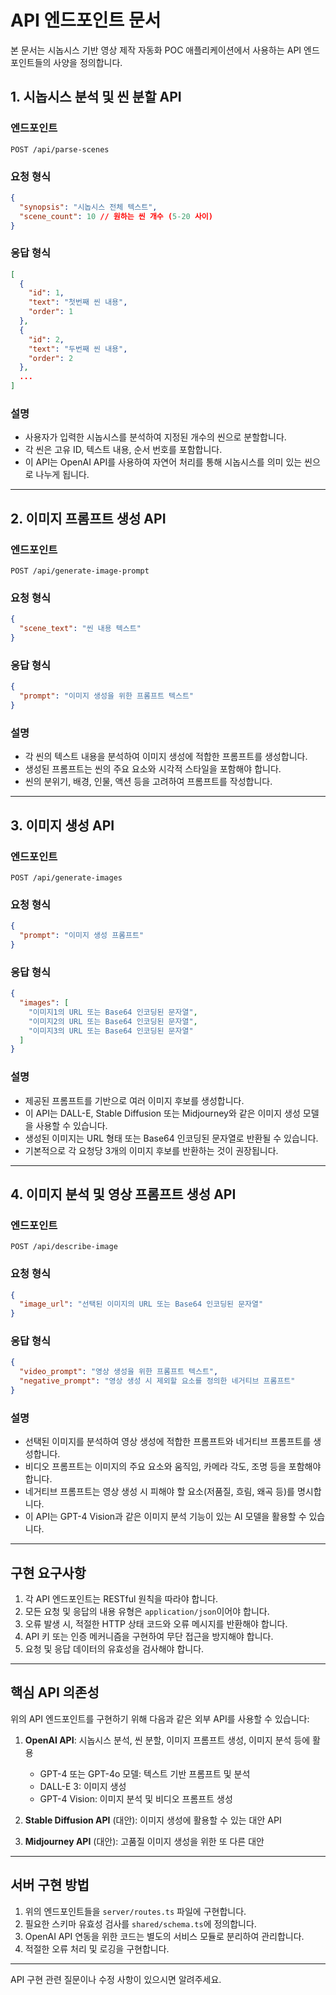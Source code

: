 # API 엔드포인트 문서

본 문서는 시놉시스 기반 영상 제작 자동화 POC 애플리케이션에서 사용하는 API 엔드포인트들의 사양을 정의합니다.

## 1. 시놉시스 분석 및 씬 분할 API

### 엔드포인트
```
POST /api/parse-scenes
```

### 요청 형식
```json
{
  "synopsis": "시놉시스 전체 텍스트",
  "scene_count": 10 // 원하는 씬 개수 (5-20 사이)
}
```

### 응답 형식
```json
[
  {
    "id": 1,
    "text": "첫번째 씬 내용",
    "order": 1
  },
  {
    "id": 2,
    "text": "두번째 씬 내용",
    "order": 2
  },
  ...
]
```

### 설명
- 사용자가 입력한 시놉시스를 분석하여 지정된 개수의 씬으로 분할합니다.
- 각 씬은 고유 ID, 텍스트 내용, 순서 번호를 포함합니다.
- 이 API는 OpenAI API를 사용하여 자연어 처리를 통해 시놉시스를 의미 있는 씬으로 나누게 됩니다.

---

## 2. 이미지 프롬프트 생성 API

### 엔드포인트
```
POST /api/generate-image-prompt
```

### 요청 형식
```json
{
  "scene_text": "씬 내용 텍스트"
}
```

### 응답 형식
```json
{
  "prompt": "이미지 생성을 위한 프롬프트 텍스트"
}
```

### 설명
- 각 씬의 텍스트 내용을 분석하여 이미지 생성에 적합한 프롬프트를 생성합니다.
- 생성된 프롬프트는 씬의 주요 요소와 시각적 스타일을 포함해야 합니다.
- 씬의 분위기, 배경, 인물, 액션 등을 고려하여 프롬프트를 작성합니다.

---

## 3. 이미지 생성 API

### 엔드포인트
```
POST /api/generate-images
```

### 요청 형식
```json
{
  "prompt": "이미지 생성 프롬프트"
}
```

### 응답 형식
```json
{
  "images": [
    "이미지1의 URL 또는 Base64 인코딩된 문자열",
    "이미지2의 URL 또는 Base64 인코딩된 문자열",
    "이미지3의 URL 또는 Base64 인코딩된 문자열"
  ]
}
```

### 설명
- 제공된 프롬프트를 기반으로 여러 이미지 후보를 생성합니다.
- 이 API는 DALL-E, Stable Diffusion 또는 Midjourney와 같은 이미지 생성 모델을 사용할 수 있습니다.
- 생성된 이미지는 URL 형태 또는 Base64 인코딩된 문자열로 반환될 수 있습니다.
- 기본적으로 각 요청당 3개의 이미지 후보를 반환하는 것이 권장됩니다.

---

## 4. 이미지 분석 및 영상 프롬프트 생성 API

### 엔드포인트
```
POST /api/describe-image
```

### 요청 형식
```json
{
  "image_url": "선택된 이미지의 URL 또는 Base64 인코딩된 문자열"
}
```

### 응답 형식
```json
{
  "video_prompt": "영상 생성을 위한 프롬프트 텍스트",
  "negative_prompt": "영상 생성 시 제외할 요소를 정의한 네거티브 프롬프트"
}
```

### 설명
- 선택된 이미지를 분석하여 영상 생성에 적합한 프롬프트와 네거티브 프롬프트를 생성합니다.
- 비디오 프롬프트는 이미지의 주요 요소와 움직임, 카메라 각도, 조명 등을 포함해야 합니다.
- 네거티브 프롬프트는 영상 생성 시 피해야 할 요소(저품질, 흐림, 왜곡 등)를 명시합니다.
- 이 API는 GPT-4 Vision과 같은 이미지 분석 기능이 있는 AI 모델을 활용할 수 있습니다.

---

## 구현 요구사항

1. 각 API 엔드포인트는 RESTful 원칙을 따라야 합니다.
2. 모든 요청 및 응답의 내용 유형은 `application/json`이어야 합니다.
3. 오류 발생 시, 적절한 HTTP 상태 코드와 오류 메시지를 반환해야 합니다.
4. API 키 또는 인증 메커니즘을 구현하여 무단 접근을 방지해야 합니다.
5. 요청 및 응답 데이터의 유효성을 검사해야 합니다.

---

## 핵심 API 의존성

위의 API 엔드포인트를 구현하기 위해 다음과 같은 외부 API를 사용할 수 있습니다:

1. **OpenAI API**: 시놉시스 분석, 씬 분할, 이미지 프롬프트 생성, 이미지 분석 등에 활용
   - GPT-4 또는 GPT-4o 모델: 텍스트 기반 프롬프트 및 분석
   - DALL-E 3: 이미지 생성
   - GPT-4 Vision: 이미지 분석 및 비디오 프롬프트 생성

2. **Stable Diffusion API** (대안): 이미지 생성에 활용할 수 있는 대안 API

3. **Midjourney API** (대안): 고품질 이미지 생성을 위한 또 다른 대안

---

## 서버 구현 방법

1. 위의 엔드포인트들을 `server/routes.ts` 파일에 구현합니다.
2. 필요한 스키마 유효성 검사를 `shared/schema.ts`에 정의합니다.
3. OpenAI API 연동을 위한 코드는 별도의 서비스 모듈로 분리하여 관리합니다.
4. 적절한 오류 처리 및 로깅을 구현합니다.

---

API 구현 관련 질문이나 수정 사항이 있으시면 알려주세요.